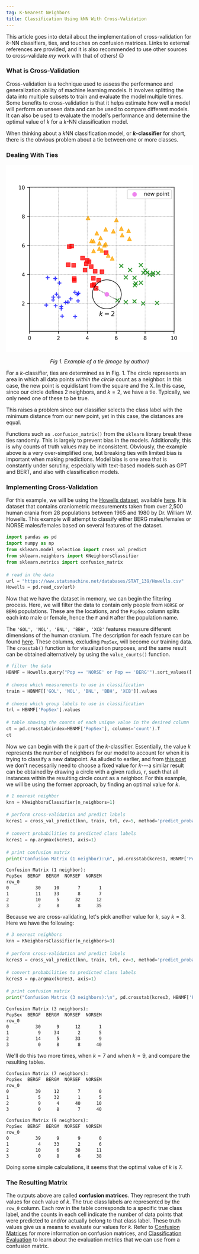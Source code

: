 ```yaml
---
tag: K-Nearest Neighbors
title: Classification Using kNN With Cross-Validation
---
```


This article goes into detail about the implementation of cross-validation for $k$-NN classifiers, ties, and touches on confusion matrices. Links to external references are provided, and it is also recommended to use other sources to cross-validate *my* work with that of others! 😉


### **What is Cross-Validation**

Cross-validation is a technique used to assess the performance and generalization ability of machine learning models. It involves splitting the data into multiple subsets to train and evaluate the model multiple times. Some benefits to cross-validation is that it helps estimate how well a model will perform on unseen data and can be used to compare different models. It can also be used to evaluate the model's performance and determine the optimal value of $k$ for a $k$-NN classification model.

When thinking about a $k$NN classification model, or **$k$-classifier** for short, there is the obvious problem about a tie between one or more classes. 


### **Dealing With Ties**

<p align="center">
      <img src="https://raw.githubusercontent.com/s-lasch/s-lasch.github.io/f728c1a593c4ab810308a748f91f0a7c968325ff/images/knn_tie_example.svg" 
           alt="Example of a tie in a kNN model."/>
<p align="center"><em>Fig 1. Example of a tie (image by author)</em></p>
</p>

For a $k$-classifier, ties are determined as in Fig. 1. The circle represents an area in which all data points *within the circle* count as a neighbor. In this case, the new point is equidistant from the square and the X. In this case, since our circle defines 2 neighbors, and $k=2$, we have a tie. Typically, we only need one of these to be true.

This raises a problem since our classifier selects the class label with the minimum distance from our new point, yet in this case, the distances are equal.

Functions such as `.confusion_matrix()` from the `sklearn` library break these ties randomly. This is largely to prevent bias in the models. Additionally, this is why counts of truth values may be inconsistent. Obviously, the example above is a very over-simplified one, but breaking ties with limited bias is important when making predictions. Model bias is one area that is constantly under scrutiny, especially with text-based models such as GPT and BERT, and also with classification models.


### **Implementing Cross-Validation**

For this example, we will be using the [Howells dataset](https://web.utk.edu/~auerbach/HOWL.htm), available [here](https://www.statsmachine.net/databases/STAT_139/Howells.csv). It is dataset that contains craniometric measurements taken from over 2,500 human crania from 28 populations between 1965 and 1980 by Dr. William W. Howells. This example will attempt to classify either BERG males/females or NORSE males/females based on several features of the dataset. 

``` python
import pandas as pd
import numpy as np
from sklearn.model_selection import cross_val_predict
from sklearn.neighbors import KNeighborsClassifier
from sklearn.metrics import confusion_matrix

# read in the data
url = "https://www.statsmachine.net/databases/STAT_139/Howells.csv"
Howells = pd.read_csv(url)
```

Now that we have the dataset in memory, we can begin the filtering process. Here, we will filter the data to contain only people from `NORSE` or `BERG` populations. These are the locations, and the `PopSex` column splits each into male or female, hence the `F` and `M` after the population name. 

The `'GOL', 'NOL', 'BNL', 'BBH', 'XCB'` features measure different dimensions of the human cranium. The description for each feature can be found [here](https://search.r-project.org/CRAN/refmans/TestDimorph/html/Howells.html). These columns, excluding `PopSex`, will become our training data. The `crosstab()` function is for visualization purposes, and the same result can be obtained alternatively by using the `value_counts()` function.

``` python
# filter the data
HBNMF = Howells.query("Pop == 'NORSE' or Pop == 'BERG'").sort_values(['Pop', 'Sex'])[['HID', 'Sex', 'Pop', 'PopSex', 'GOL', 'NOL', 'BNL', 'BBH', 'XCB']]

# choose which measurements to use in classification
train = HBNMF[['GOL', 'NOL', 'BNL', 'BBH', 'XCB']].values

# choose which group labels to use in classification
trl = HBNMF['PopSex'].values

# table showing the counts of each unique value in the desired column
ct = pd.crosstab(index=HBNMF['PopSex'], columns='count').T
ct
```

Now we can begin with the $k$ part of the $k$-classifier. Essentially, the value $k$ represents the number of neighbors for our model to account for when it is trying to classify a new datapoint. As alluded to earlier, and from [this post](https://stats.stackexchange.com/questions/43388/different-use-of-neighbors-in-knn-classification-algorithm) we don't necessarily need to choose a fixed value for $k$---a similar result can be obtained by drawing a circle with a given radius, $r$, such that all instances within the resulting circle count as a neighbor. For this example, we will be using the former approach, by finding an optimal value for $k$.

``` python
# 1 nearest neighbor
knn = KNeighborsClassifier(n_neighbors=1)

# perform cross-validation and predict labels
kcres1 = cross_val_predict(knn, train, trl, cv=5, method='predict_proba')

# convert probabilities to predicted class labels
kcres1 = np.argmax(kcres1, axis=1)

# print confusion matrix
print("Confusion Matrix (1 neighbor):\n", pd.crosstab(kcres1, HBNMF['PopSex']), sep="")
```
``` text
Confusion Matrix (1 neighbor):
PopSex  BERGF  BERGM  NORSEF  NORSEM
row_0                               
0          30     10       7       1
1          11     33       8       7
2          10      5      32      12
3           2      8       8      35
```

Because we are cross-validating, let's pick another value for $k$, say $k=3$. Here we have the following:

``` python
# 3 nearest neighbors
knn = KNeighborsClassifier(n_neighbors=3)

# perform cross-validation and predict labels
kcres3 = cross_val_predict(knn, train, trl, cv=3, method='predict_proba')

# convert probabilities to predicted class labels
kcres3 = np.argmax(kcres3, axis=1)

# print confusion matrix
print("Confusion Matrix (3 neighbors):\n", pd.crosstab(kcres3, HBNMF['PopSex']), sep="")
```
``` text
Confusion Matrix (3 neighbors):
PopSex  BERGF  BERGM  NORSEF  NORSEM
row_0                               
0          30      9      12       1
1           9     34       2       5
2          14      5      33       9
3           0      8       8      40
```

We'll do this two more times, when $k=7$ and when $k=9$, and compare the resulting tables.

``` text
Confusion Matrix (7 neighbors):
PopSex  BERGF  BERGM  NORSEF  NORSEM
row_0                               
0          39     12       7       0
1           5     32       1       5
2           9      4      40      10
3           0      8       7      40
```
``` text
Confusion Matrix (9 neighbors):
PopSex  BERGF  BERGM  NORSEF  NORSEM
row_0                               
0          39      9       9       0
1           4     33       2       6
2          10      6      38      11
3           0      8       6      38
```

Doing some simple calculations, it seems that the optimal value of $k$ is 7. 


### **The Resulting Matrix**

The outputs above are called **confusion matrices**. They represent the truth values for each value of $k$. The true class labels are represented by the `row_0` column. Each row in the table corresponds to a specific true class label, and the counts in each cell indicate the number of data points that were predicted to and/or actually belong to that class label. These truth values give us a means to evaluate our values for $k$. Refer to [Confusion Matrices](https://s-lasch.github.io/2023/05/22/Confusion-Matrices.html) for more information on confusion matrices, and [Classification Evaluation](https://s-lasch.github.io/2023/05/22/Classification-Evaluation.html) to learn about the evaluation metrics that we can use from a confusion matrix. 

